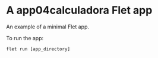 # A app04calculadora Flet app

An example of a minimal Flet app.

To run the app:

```
flet run [app_directory]
```